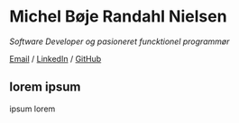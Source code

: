 # Michel Bøje Randahl Nielsen

_Software Developer og pasioneret funcktionel programmør_

[Email](mailto:michel@randahl.net) / [LinkedIn](www.linkedin.com/in/michel-randahl) / [GitHub](https://github.com/michelrandahl)

## lorem ipsum
ipsum lorem
